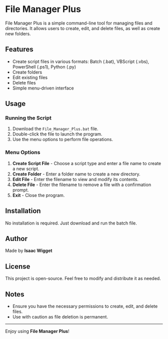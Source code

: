 # File Manager Plus

File Manager Plus is a simple command-line tool for managing files and directories. It allows users to create, edit, and delete files, as well as create new folders.

## Features
- Create script files in various formats: Batch (.bat), VBScript (.vbs), PowerShell (.ps1), Python (.py)
- Create folders
- Edit existing files
- Delete files
- Simple menu-driven interface

## Usage
### Running the Script
1. Download the `File_Manager_Plus.bat` file.
2. Double-click the file to launch the program.
3. Use the menu options to perform file operations.

### Menu Options
1. **Create Script File** - Choose a script type and enter a file name to create a new script.
2. **Create Folder** - Enter a folder name to create a new directory.
3. **Edit File** - Enter the filename to view and modify its contents.
4. **Delete File** - Enter the filename to remove a file with a confirmation prompt.
5. **Exit** - Close the program.

## Installation
No installation is required. Just download and run the batch file.

## Author
Made by **Isaac Wigget**

## License
This project is open-source. Feel free to modify and distribute it as needed.

## Notes
- Ensure you have the necessary permissions to create, edit, and delete files.
- Use with caution as file deletion is permanent.

---
Enjoy using **File Manager Plus**!

